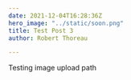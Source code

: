 ```yaml
---
date: 2021-12-04T16:28:36Z
hero_image: "../static/soon.png"
title: Test Post 3
author: Robert Thoreau

---
```

Testing image upload path
